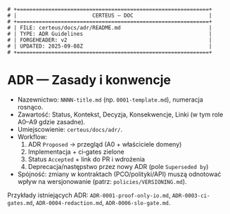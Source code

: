```
# +=============================================================+
# |                        CERTEUS — DOC                        |
# +=============================================================+
# | FILE: certeus/docs/adr/README.md                            |
# | TYPE: ADR Guidelines                                        |
# | FORGEHEADER: v2                                             |
# | UPDATED: 2025-09-08Z                                        |
# +=============================================================+
```

# ADR — Zasady i konwencje

- Nazewnictwo: `NNNN-title.md` (np. `0001-template.md`), numeracja rosnąco.
- Zawartość: Status, Kontekst, Decyzja, Konsekwencje, Linki (w tym role A0–A9 gdzie zasadne).
- Umiejscowienie: `certeus/docs/adr/`.
- Workflow:
  1) ADR `Proposed` → przegląd (A0 + właściciele domeny)
  2) Implementacja + ci‑gates zielone
  3) Status `Accepted` + link do PR i wdrożenia
  4) Deprecacja/następstwo przez nowy ADR (pole `Superseded by`)
- Spójność: zmiany w kontraktach (PCO/polityki/API) muszą odnotować wpływ na wersjonowanie (patrz: `policies/VERSIONING.md`).

Przykłady istniejących ADR: `ADR-0001-proof-only-io.md`, `ADR-0003-ci-gates.md`, `ADR-0004-redaction.md`, `ADR-0006-slo-gate.md`.

